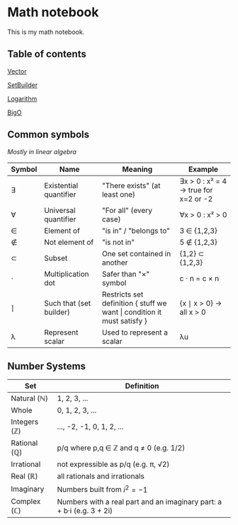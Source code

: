 # Math notebook

This is my math notebook.

## Table of contents

[Vector](/notebook/Vector.md)

[SetBuilder](/notebook/SetBuilder.md)

[Logarithm](/notebook/Logarithm.md)

[BigO](/notebook/BigO.md)

## Common symbols

_Mostly in linear algebra_

| Symbol | Name                    | Meaning                                                                 | Example                              |
|--------|-------------------------|-------------------------------------------------------------------------|--------------------------------------|
| ∃      | Existential quantifier  | "There exists" (at least one)                                           | ∃x > 0 : x² = 4 → true for x=2 or -2 |
| ∀      | Universal quantifier    | "For all" (every case)                                                  | ∀x > 0 : x² > 0                      |
| ∈      | Element of              | "is in" / "belongs to"                                                  | 3 ∈ {1,2,3}                          |
| ∉      | Not element of          | "is not in"                                                             | 5 ∉ {1,2,3}                          |
| ⊂      | Subset                  | One set contained in another                                            | {1,2} ⊂ {1,2,3}                      |
| ⋅      | Multiplication dot      | Safer than "×" symbol                                                   | c ⋅ n = c × n                        |
| ∣      | Such that (set builder) | Restricts set definition { stuff we want \|  condition it must satisfy } | {x ∣ x > 0} → all x > 0              |
| λ      | Represent scalar        | Used to represent a scalar                                              | λu                                   |

## Number Systems

 Set                 | Definition                                                             |
|---------------------|------------------------------------------------------------------------|
| Natural (ℕ)         | 1, 2, 3, ...                                                           |
| Whole               | 0, 1, 2, 3, ...                                                        |
| Integers (ℤ)        | ..., -2, -1, 0, 1, 2, ...                                              |
| Rational (ℚ)        | p/q where p,q ∈ ℤ and q ≠ 0 (e.g. 1/2)                                 |
| Irrational          | not expressible as p/q (e.g. π, √2)                                    |
| Real (ℝ)            | all rationals and irrationals                                          |
| Imaginary           | Numbers built from $i^2=-1$ |
| Complex (ℂ)         | Numbers with a real part and an imaginary part: a + b·i (e.g. 3 + 2i)  |